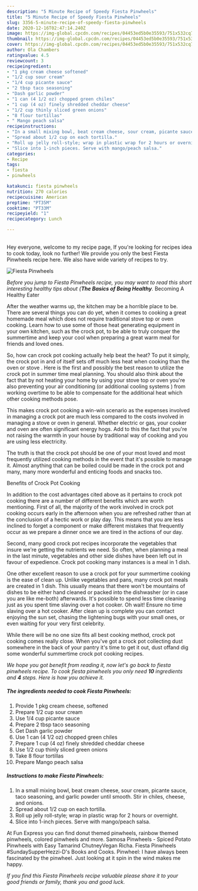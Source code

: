 ```yaml
---
description: "5 Minute Recipe of Speedy Fiesta Pinwheels"
title: "5 Minute Recipe of Speedy Fiesta Pinwheels"
slug: 3356-5-minute-recipe-of-speedy-fiesta-pinwheels
date: 2020-12-16T02:47:14.240Z
image: https://img-global.cpcdn.com/recipes/04453ed5b0e35593/751x532cq70/fiesta-pinwheels-recipe-main-photo.jpg
thumbnail: https://img-global.cpcdn.com/recipes/04453ed5b0e35593/751x532cq70/fiesta-pinwheels-recipe-main-photo.jpg
cover: https://img-global.cpcdn.com/recipes/04453ed5b0e35593/751x532cq70/fiesta-pinwheels-recipe-main-photo.jpg
author: Ola Chambers
ratingvalue: 4.5
reviewcount: 3
recipeingredient:
- "1 pkg cream cheese softened"
- "1/2 cup sour cream"
- "1/4 cup picante sauce"
- "2 tbsp taco seasoning"
- "Dash garlic powder"
- "1 can (4 1/2 oz) chopped green chiles"
- "1 cup (4 oz) finely shredded cheddar cheese"
- "1/2 cup thinly sliced green onions"
- "8 flour tortillas"
- " Mango peach salsa"
recipeinstructions:
- "In a small mixing bowl, beat cream cheese, sour cream, picante sauce, taco seasoning, and garlic powder until smooth. Stir in chiles, cheese, and onions."
- "Spread about 1/2 cup on each tortilla."
- "Roll up jelly roll-style; wrap in plastic wrap for 2 hours or overnight."
- "Slice into 1-inch pieces. Serve with mango/peach salsa."
categories:
- Recipe
tags:
- fiesta
- pinwheels

katakunci: fiesta pinwheels 
nutrition: 270 calories
recipecuisine: American
preptime: "PT35M"
cooktime: "PT33M"
recipeyield: "1"
recipecategory: Lunch

---
```

<br>
Hey everyone, welcome to my recipe page, If you're looking for recipes idea to cook today, look no further! We provide you only the best Fiesta Pinwheels recipe here. We also have wide variety of recipes to try.
<br>


![Fiesta Pinwheels](https://img-global.cpcdn.com/recipes/04453ed5b0e35593/751x532cq70/fiesta-pinwheels-recipe-main-photo.jpg)

<i>Before you jump to Fiesta Pinwheels recipe, you may want to read this short interesting healthy tips about {<strong>The Basics of Being Healthy</strong>.</i>
Becoming A Healthy Eater


After the weather warms up, the kitchen may be a horrible place to be. There are several things you can do yet, when it comes to cooking a great homemade meal which does not require traditional stove top or oven cooking. Learn how to use some of those heat generating equipment in your own kitchen, such as the crock pot, to be able to truly conquer the summertime and keep your cool when preparing a great warm meal for friends and loved ones.

So, how can crock pot cooking actually help beat the heat? To put it simply, the crock pot in and of itself sets off much less heat when cooking than the oven or stove . Here is the first and possibly the best reason to utilize the crock pot in summer time meal planning. You should also think about the fact that by not heating your home by using your stove top or oven you're also preventing your air conditioning (or additional cooling systems ) from working overtime to be able to compensate for the additional heat which other cooking methods pose.

This makes crock pot cooking a win-win scenario as the expenses involved in managing a crock pot are much less compared to the costs involved in managing a stove or oven in general. Whether electric or gas, your cooker and oven are often significant energy hogs. Add to this the fact that you're not raising the warmth in your house by traditional way of cooking and you are using less electricity.

 The truth is that the crock pot should be one of your most loved and most frequently utilized cooking methods in the event that it's possible to manage it.  Almost anything that can be boiled could be made in the crock pot and many, many more wonderful and enticing foods and snacks too.

Benefits of Crock Pot Cooking

In addition to the cost advantages cited above as it pertains to crock pot cooking there are a number of different benefits which are worth mentioning. First of all, the majority of the work involved in crock pot cooking occurs early in the afternoon when you are refreshed rather than at the conclusion of a hectic work or play day. This means that you are less inclined to forget a component or make different mistakes that frequently occur as we prepare a dinner once we are tired in the actions of our day.

Second, many good crock pot recipes incorporate the vegetables that insure we're getting the nutrients we need. So often, when planning a meal in the last minute, vegetables and other side dishes have been left out in favour of expedience. Crock pot cooking many instances is a meal in 1 dish.

One other excellent reason to use a crock pot for your summertime cooking is the ease of clean up.  Unlike vegetables and pans, many crock pot meals are created in 1 dish. This usually means that there won't be mountains of dishes to be either hand cleaned or packed into the dishwasher (or in case you are like me-both) afterwards. It's possible to spend less time cleaning just as you spent time slaving over a hot cooker. Oh wait! Ensure no time slaving over a hot cooker. After clean up is complete you can contact enjoying the sun set, chasing the lightening bugs with your small ones, or even waiting for your very first celebrity.

While there will be no one size fits all best cooking method, crock pot cooking comes really close. When you've got a crock pot collecting dust somewhere in the back of your pantry it's time to get it out, dust offand dig some wonderful summertime crock pot cooking recipes.


<i>We hope you got benefit from reading it, now let's go back to fiesta pinwheels recipe. To cook fiesta pinwheels you only need <strong>10</strong> ingredients and <strong>4</strong> steps. Here is how you achieve it.
</i>

##### The ingredients needed to cook Fiesta Pinwheels:

1. Provide 1 pkg cream cheese, softened
1. Prepare 1/2 cup sour cream
1. Use 1/4 cup picante sauce
1. Prepare 2 tbsp taco seasoning
1. Get Dash garlic powder
1. Use 1 can (4 1/2 oz) chopped green chiles
1. Prepare 1 cup (4 oz) finely shredded cheddar cheese
1. Use 1/2 cup thinly sliced green onions
1. Take 8 flour tortillas
1. Prepare  Mango peach salsa


##### Instructions to make Fiesta Pinwheels:

1. In a small mixing bowl, beat cream cheese, sour cream, picante sauce, taco seasoning, and garlic powder until smooth. Stir in chiles, cheese, and onions.
1. Spread about 1/2 cup on each tortilla.
1. Roll up jelly roll-style; wrap in plastic wrap for 2 hours or overnight.
1. Slice into 1-inch pieces. Serve with mango/peach salsa.


At Fun Express you can find donut themed pinwheels, rainbow themed pinwheels, colored pinwheels and more. Samosa Pinwheels - Spiced Potato Pinwheels with Easy Tamarind ChutneyVegan Richa. Fiesta Pinwheels #SundaySupperHezzi-D&#39;s Books and Cooks. Pinwheel: I have always been fascinated by the pinwheel. Just looking at it spin in the wind makes me happy. 

<i>If you find this Fiesta Pinwheels recipe valuable please share it to your good friends or family, thank you and good luck.</i>

